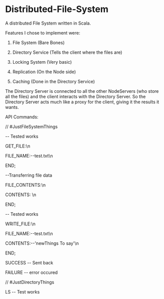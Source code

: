# Distributed-File-System
A distributed File System written in Scala.

Features I chose to implement were:

1. File System (Bare Bones)

2. Directory Service (Tells the client where the files are)

3. Locking System (Very basic)

4. Replication (On the Node side)

5. Caching (Done in the Directory Service)


The Directory Server is connected to all the other NodeServers (who store all the files) and the client interacts with the Directory Server. So the Directory Server acts much like a proxy for the client, giving it the results it wants.

API Commands:

// #JustFileSystemThings

-- Tested works

GET_FILE:\n

FILE_NAME:--test.txt\n

END;

--Transferring file data

FILE_CONTENTS:\n

CONTENTS: <contents>\n

END;

-- Tested works

WRITE_FILE:\n

FILE_NAME:--test.txt\n

CONTENTS:--'newThings To say'\n

END;

SUCCESS -- Sent back

FAILURE -- error occured


// #JustDirectoryThings

LS -- Test works
